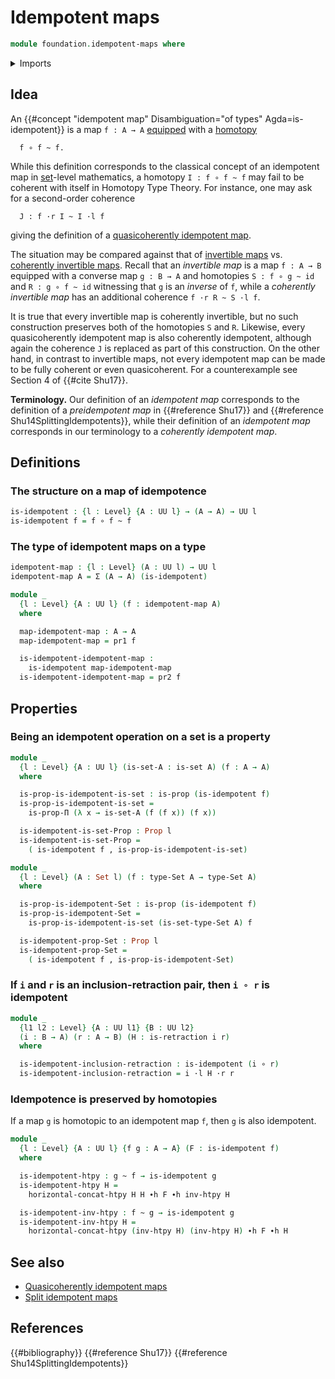 # Idempotent maps

```agda
module foundation.idempotent-maps where
```

<details><summary>Imports</summary>

```agda
open import foundation.dependent-pair-types
open import foundation.dependent-products-propositions
open import foundation.homotopy-algebra
open import foundation.universe-levels
open import foundation.whiskering-homotopies-composition

open import foundation-core.function-types
open import foundation-core.homotopies
open import foundation-core.propositions
open import foundation-core.retractions
open import foundation-core.sets
```

</details>

## Idea

An {{#concept "idempotent map" Disambiguation="of types" Agda=is-idempotent}} is
a map `f : A → A` [equipped](foundation.structure.md) with a
[homotopy](foundation-core.homotopies.md)

```text
  f ∘ f ~ f.
```

While this definition corresponds to the classical concept of an idempotent map
in [set](foundation-core.sets.md)-level mathematics, a homotopy `I : f ∘ f ~ f`
may fail to be coherent with itself in Homotopy Type Theory. For instance, one
may ask for a second-order coherence

```text
  J : f ·r I ~ I ·l f
```

giving the definition of a
[quasicoherently idempotent map](foundation.quasicoherently-idempotent-maps.md).

The situation may be compared against that of
[invertible maps](foundation-core.invertible-maps.md) vs.
[coherently invertible maps](foundation-core.coherently-invertible-maps.md).
Recall that an _invertible map_ is a map `f : A → B` equipped with a converse
map `g : B → A` and homotopies `S : f ∘ g ~ id` and `R : g ∘ f ~ id` witnessing
that `g` is an _inverse_ of `f`, while a _coherently invertible map_ has an
additional coherence `f ·r R ~ S ·l f`.

It is true that every invertible map is coherently invertible, but no such
construction preserves both of the homotopies `S` and `R`. Likewise, every
quasicoherently idempotent map is also coherently idempotent, although again the
coherence `J` is replaced as part of this construction. On the other hand, in
contrast to invertible maps, not every idempotent map can be made to be fully
coherent or even quasicoherent. For a counterexample see Section 4 of
{{#cite Shu17}}.

**Terminology.** Our definition of an _idempotent map_ corresponds to the
definition of a _preidempotent map_ in {{#reference Shu17}} and
{{#reference Shu14SplittingIdempotents}}, while their definition of an
_idempotent map_ corresponds in our terminology to a _coherently idempotent
map_.

## Definitions

### The structure on a map of idempotence

```agda
is-idempotent : {l : Level} {A : UU l} → (A → A) → UU l
is-idempotent f = f ∘ f ~ f
```

### The type of idempotent maps on a type

```agda
idempotent-map : {l : Level} (A : UU l) → UU l
idempotent-map A = Σ (A → A) (is-idempotent)

module _
  {l : Level} {A : UU l} (f : idempotent-map A)
  where

  map-idempotent-map : A → A
  map-idempotent-map = pr1 f

  is-idempotent-idempotent-map :
    is-idempotent map-idempotent-map
  is-idempotent-idempotent-map = pr2 f
```

## Properties

### Being an idempotent operation on a set is a property

```agda
module _
  {l : Level} {A : UU l} (is-set-A : is-set A) (f : A → A)
  where

  is-prop-is-idempotent-is-set : is-prop (is-idempotent f)
  is-prop-is-idempotent-is-set =
    is-prop-Π (λ x → is-set-A (f (f x)) (f x))

  is-idempotent-is-set-Prop : Prop l
  is-idempotent-is-set-Prop =
    ( is-idempotent f , is-prop-is-idempotent-is-set)

module _
  {l : Level} (A : Set l) (f : type-Set A → type-Set A)
  where

  is-prop-is-idempotent-Set : is-prop (is-idempotent f)
  is-prop-is-idempotent-Set =
    is-prop-is-idempotent-is-set (is-set-type-Set A) f

  is-idempotent-prop-Set : Prop l
  is-idempotent-prop-Set =
    ( is-idempotent f , is-prop-is-idempotent-Set)
```

### If `i` and `r` is an inclusion-retraction pair, then `i ∘ r` is idempotent

```agda
module _
  {l1 l2 : Level} {A : UU l1} {B : UU l2}
  (i : B → A) (r : A → B) (H : is-retraction i r)
  where

  is-idempotent-inclusion-retraction : is-idempotent (i ∘ r)
  is-idempotent-inclusion-retraction = i ·l H ·r r
```

### Idempotence is preserved by homotopies

If a map `g` is homotopic to an idempotent map `f`, then `g` is also idempotent.

```agda
module _
  {l : Level} {A : UU l} {f g : A → A} (F : is-idempotent f)
  where

  is-idempotent-htpy : g ~ f → is-idempotent g
  is-idempotent-htpy H =
    horizontal-concat-htpy H H ∙h F ∙h inv-htpy H

  is-idempotent-inv-htpy : f ~ g → is-idempotent g
  is-idempotent-inv-htpy H =
    horizontal-concat-htpy (inv-htpy H) (inv-htpy H) ∙h F ∙h H
```

## See also

- [Quasicoherently idempotent maps](foundation.quasicoherently-idempotent-maps.md)
- [Split idempotent maps](foundation.split-idempotent-maps.md)

## References

{{#bibliography}} {{#reference Shu17}} {{#reference Shu14SplittingIdempotents}}
